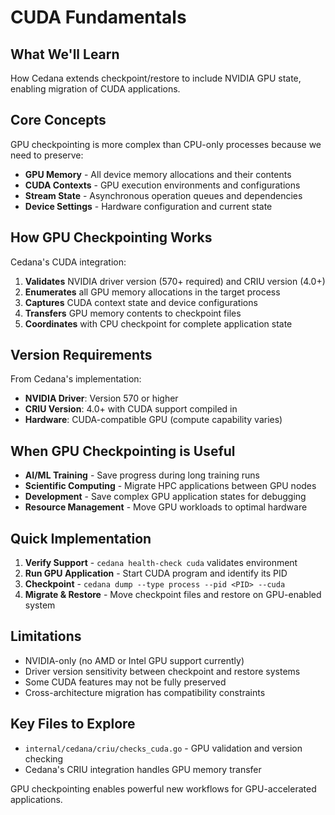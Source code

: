 # CUDA Fundamentals

## What We'll Learn
How Cedana extends checkpoint/restore to include NVIDIA GPU state, enabling migration of CUDA applications.

## Core Concepts

GPU checkpointing is more complex than CPU-only processes because we need to preserve:
- **GPU Memory** - All device memory allocations and their contents
- **CUDA Contexts** - GPU execution environments and configurations
- **Stream State** - Asynchronous operation queues and dependencies
- **Device Settings** - Hardware configuration and current state

## How GPU Checkpointing Works

Cedana's CUDA integration:
1. **Validates** NVIDIA driver version (570+ required) and CRIU version (4.0+)
2. **Enumerates** all GPU memory allocations in the target process
3. **Captures** CUDA context state and device configurations
4. **Transfers** GPU memory contents to checkpoint files
5. **Coordinates** with CPU checkpoint for complete application state

## Version Requirements

From Cedana's implementation:
- **NVIDIA Driver**: Version 570 or higher
- **CRIU Version**: 4.0+ with CUDA support compiled in
- **Hardware**: CUDA-compatible GPU (compute capability varies)

## When GPU Checkpointing is Useful

- **AI/ML Training** - Save progress during long training runs
- **Scientific Computing** - Migrate HPC applications between GPU nodes
- **Development** - Save complex GPU application states for debugging
- **Resource Management** - Move GPU workloads to optimal hardware

## Quick Implementation

1. **Verify Support** - `cedana health-check cuda` validates environment
2. **Run GPU Application** - Start CUDA program and identify its PID
3. **Checkpoint** - `cedana dump --type process --pid <PID> --cuda`
4. **Migrate & Restore** - Move checkpoint files and restore on GPU-enabled system

## Limitations

- NVIDIA-only (no AMD or Intel GPU support currently)
- Driver version sensitivity between checkpoint and restore systems
- Some CUDA features may not be fully preserved
- Cross-architecture migration has compatibility constraints

## Key Files to Explore
- `internal/cedana/criu/checks_cuda.go` - GPU validation and version checking
- Cedana's CRIU integration handles GPU memory transfer

GPU checkpointing enables powerful new workflows for GPU-accelerated applications.